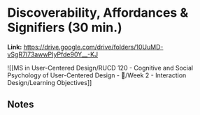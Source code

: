 # Discoverability, Affordances & Signifiers (30 min.)
**Link:** https://drive.google.com/drive/folders/10UuMD-vSgR7l73awwPIyPfde90Y__-KJ

![[MS in User-Centered Design/RUCD 120 - Cognitive and Social Psychology of User-Centered Design - 💾/Week 2 - Interaction Design/Learning Objectives]]

## Notes
